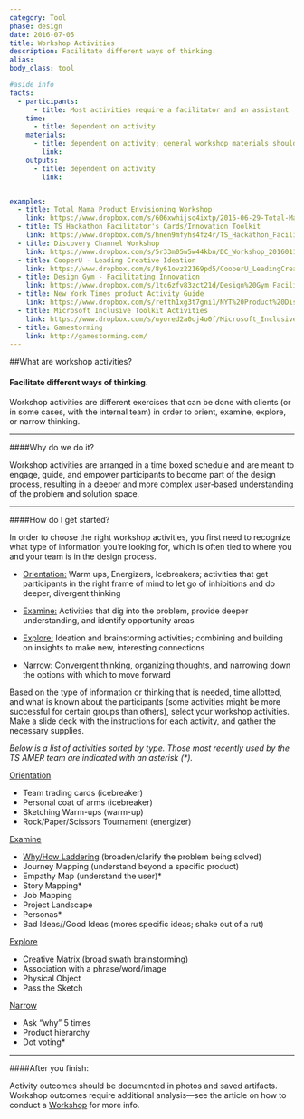 ```yaml
---
category: Tool
phase: design
date: 2016-07-05
title: Workshop Activities
description: Facilitate different ways of thinking.
alias:
body_class: tool

#aside info
facts:
  - participants:
      - title: Most activities require a facilitator and an assistant
    time:
      - title: dependent on activity
    materials:
      - title: dependent on activity; general workshop materials should cover most situations
        link:
    outputs:
      - title: dependent on activity
        link:


examples:
  - title: Total Mama Product Envisioning Workshop
    link: https://www.dropbox.com/s/606xwhijsq4ixtp/2015-06-29-Total-Mama-PE-Workshop-v1.0.pptx?dl=0
  - title: TS Hackathon Facilitator's Cards/Innovation Toolkit
    link: https://www.dropbox.com/s/hnen9mfyhs4fz4r/TS_Hackathon_Facilitators-Card-Innovation-Toolkit.pdf?dl=0
  - title: Discovery Channel Workshop
    link: https://www.dropbox.com/s/5r33m05w5w44kbn/DC_Workshop_20160115_AS.key?dl=0
  - title: CooperU - Leading Creative Ideation
    link: https://www.dropbox.com/s/8y61ovz22169pd5/CooperU_LeadingCreativeIdeation_Deck.pdf?dl=0
  - title: Design Gym - Facilitating Innovation
    link: https://www.dropbox.com/s/1tc6zfv83zct21d/Design%20Gym_FacilitatingInnovation.pdf?dl=0
  - title: New York Times product Activity Guide
    link: https://www.dropbox.com/s/refth1xg3t7gni1/NYT%20Product%20Discovery%20Activity%20Guide.pdf?dl=0
  - title: Microsoft Inclusive Toolkit Activities
    link: https://www.dropbox.com/s/uyored2a0oj4o0f/Microsoft_Inclusive_Toolkit_Activities.pdf?dl=0
  - title: Gamestorming
    link: http://gamestorming.com/
---
```



##What are workshop activities?
<h4 class="description">Facilitate different ways of thinking.</h4>

Workshop activities are different exercises that can be done with clients (or in some cases, with the internal team) in order to orient, examine, explore, or narrow thinking.


<hr />

####Why do we do it?

Workshop activities are arranged in a time boxed schedule and are meant to engage, guide, and empower participants to become part of the design process, resulting in a deeper and more complex user-based understanding of the problem and solution space.

<hr />

####How do I get started?

In order to choose the right workshop activities, you first need to recognize what type of information you’re looking for, which is often tied to where you and your team is in the design process.

<ul>
  <li><u>Orientation:</u> Warm ups, Energizers, Icebreakers; activities that get participants in the right frame of mind to let go of inhibitions and do deeper, divergent thinking </li>
</ul>

<ul>
  <li><u>Examine:</u> Activities that dig into the problem, provide deeper understanding, and identify opportunity areas</li>
</ul>

<ul>
  <li><u>Explore:</u> Ideation and brainstorming activities; combining and building on insights to make new, interesting connections</li>
</ul>

<ul>
  <li><u>Narrow:</u> Convergent thinking, organizing thoughts, and narrowing down the options with which to move forward</li>
</ul>


Based on the type of information or thinking that is needed, time allotted, and what is known about the participants (some activities might be more successful for certain groups than others), select your workshop activities. Make a slide deck with the instructions for each activity, and gather the necessary supplies.

<i>Below is a list of activities sorted by type. Those most recently used by the TS AMER team are indicated with an asterisk (*).</i>


<u>Orientation</u>

  - Team trading cards (icebreaker)
  - Personal coat of arms (icebreaker)
  - Sketching Warm-ups (warm-up)
  - Rock/Paper/Scissors Tournament (energizer)

<u>Examine</u>

  - <a href ="https://www.dropbox.com/s/cn8a5ezz8aup9o1/WhyHowLaddering.pdf?dl=0">Why/How Laddering</a> (broaden/clarify the problem being solved)
  - Journey Mapping (understand beyond a specific product)
  - Empathy Map (understand the user)*
  - Story Mapping*
  - Job Mapping
  - Project Landscape
  - Personas*
  - Bad Ideas//Good Ideas (mores specific ideas; shake out of a rut)

<u>Explore</u>

  - Creative Matrix (broad swath brainstorming)
  - Association with a phrase/word/image
  - Physical Object
  - Pass the Sketch

<u>Narrow</u>

  - Ask “why” 5 times
  - Product hierarchy
  - Dot voting*

<hr />

####After you finish:

Activity outcomes should be documented in photos and saved artifacts. Workshop outcomes require additional analysis—see the article on how to conduct a <a href="/methods/workshop.html">Workshop</a> for more info.

